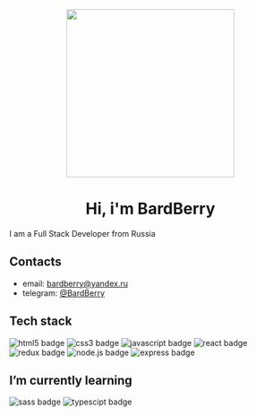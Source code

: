 <div id="header">
  
  <div align="center">
    <img src="https://media.giphy.com/media/cFdHXXm5GhJsc/giphy.gif" width="300"/>
    <h1>Hi, i'm BardBerry</h1>
  </div>
  
  <div>
    I am a Full Stack Developer from Russia
  </div>
  
  <div>
    <h2>Contacts</h2>
    <ul>
      <li>email: <a href="bardberry@yandex.ru">bardberry@yandex.ru</a></li>
      <li>telegram: <a href="https://t.me/bardberry">@BardBerry</a></li>
    </ul>
  </div>
  
  <div>
    <h2>Tech stack</h2>
    <img src="https://img.shields.io/badge/html5-E34F26?style=for-the-badge&logo=html5&logoColor=white" alt="html5 badge"/>
    <img src="https://img.shields.io/badge/javascript-F7DF1E?style=for-the-badge&logo=javascript&logoColor=gray" alt="css3 badge"/>
    <img src="https://img.shields.io/badge/css3-1572B6?style=for-the-badge&logo=css3&logoColor=white" alt="javascript badge"/>
    <img src="https://img.shields.io/badge/react-263238?style=for-the-badge&logo=react&logoColor=#61DAFB" alt="react badge"/>
    <img src="https://img.shields.io/badge/redux-764ABC?style=for-the-badge&logo=redux&logoColor=white" alt="redux badge"/>
    <img src="https://img.shields.io/badge/node.js-339933?style=for-the-badge&logo=node.js&logoColor=white" alt="node.js badge"/>
    <img src="https://img.shields.io/badge/express-17202C?style=for-the-badge&logo=express&logoColor=61DAFB" alt="express badge"/>
  </div>
  
  <div>
    <h2>I’m currently learning</h2>
    <img src="https://img.shields.io/badge/sass-CC6699?style=for-the-badge&logo=sass&logoColor=white" alt="sass badge"/>
    <img src="https://img.shields.io/badge/TypeScript-3178C6?style=for-the-badge&logo=TypeScript&logoColor=white" alt="typescipt badge"/>
  </div>
</div>

<!--
**BardBerry/BardBerry** is a ✨ _special_ ✨ repository because its `README.md` (this file) appears on your GitHub profile.

Here are some ideas to get you started:

- 🔭 I’m currently working on ...
- 🌱 I’m currently learning ...
- 👯 I’m looking to collaborate on ...
- 🤔 I’m looking for help with ...
- 💬 Ask me about ...
- 📫 How to reach me: ...
- 😄 Pronouns: ...
- ⚡ Fun fact: ...
-->
